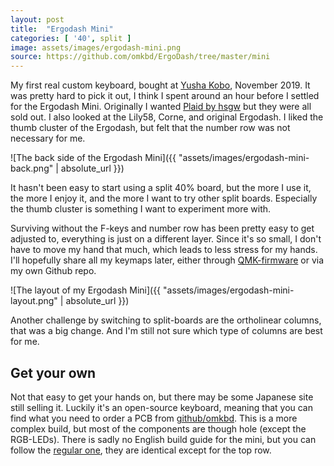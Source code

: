```yaml
---
layout: post
title:  "Ergodash Mini"
categories: [ '40', split ]
image: assets/images/ergodash-mini.png
source: https://github.com/omkbd/ErgoDash/tree/master/mini
---
```


My first real custom keyboard, bought at [Yusha Kobo](https://yushakobo.jp/), November 2019. It was pretty hard to pick
it out, I think I spent around an hour before I settled for the Ergodash Mini. Originally I wanted 
[Plaid by hsgw](https://github.com/hsgw/plaid) but they were all sold out. I also looked at the Lily58, Corne, and
original Ergodash. I liked the thumb cluster of the Ergodash, but felt that the number row was not necessary for me.

![The back side of the Ergodash Mini]({{ "assets/images/ergodash-mini-back.png" | absolute_url }})

It hasn't been easy to start using a split 40% board, but the more I use it, the more I enjoy it, and the more I want to
try other split boards. Especially the thumb cluster is something I want to experiment more with.

Surviving without the F-keys and number row has been pretty easy to get adjusted to, everything is just on a different
layer. Since it's so small, I don't have to move my hand that much, which leads to less stress for my hands. I'll
hopefully share all my keymaps later, either through [QMK-firmware](https://github.com/qmk/qmk_firmware) or via my own
Github repo.

![The layout of my Ergodash Mini]({{ "assets/images/ergodash-mini-layout.png" | absolute_url }})

Another challenge by switching to split-boards are the ortholinear columns, that was a big change. And I'm still not
sure which type of columns are best for me.

## Get your own

Not that easy to get your hands on, but there may be some Japanese site still selling it. Luckily it's an open-source
keyboard, meaning that you can find what you need to order a PCB from
[github/omkbd](https://github.com/omkbd/ErgoDash/tree/master/mini). This is a more complex build, but most of the
components are though hole (except the RGB-LEDs). There is sadly no English build guide for the mini, but you can follow
the [regular one](https://github.com/omkbd/ErgoDash/blob/master/Doc/build-en.md), they are identical except for the top
row.
